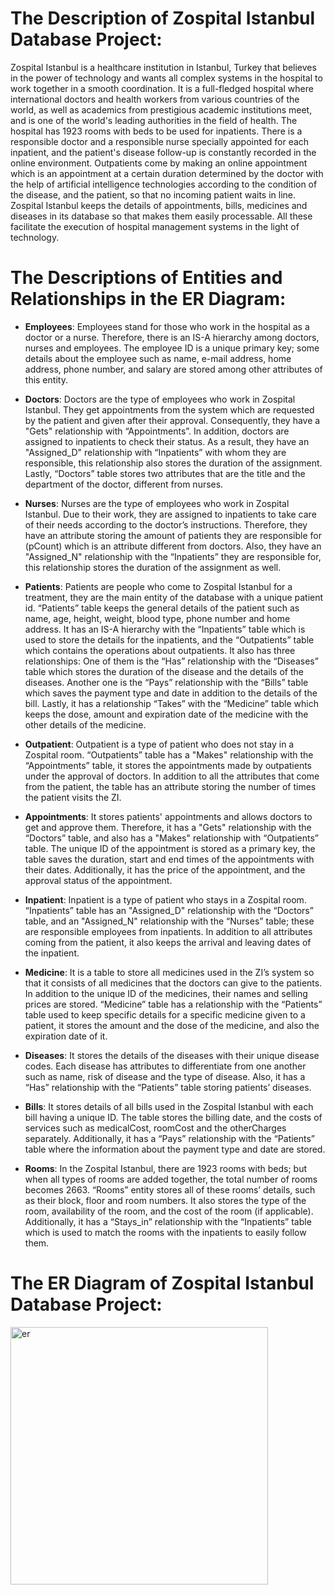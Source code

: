 # The Description of Zospital Istanbul Database Project:
Zospital Istanbul is a healthcare institution in Istanbul, Turkey that believes in the power of
technology and wants all complex systems in the hospital to work together in a smooth
coordination. It is a full-fledged hospital where international doctors and health workers from
various countries of the world, as well as academics from prestigious academic institutions
meet, and is one of the world's leading authorities in the field of health. The hospital has 1923
rooms with beds to be used for inpatients. There is a responsible doctor and a responsible
nurse specially appointed for each inpatient, and the patient's disease follow-up is constantly
recorded in the online environment. Outpatients come by making an online appointment which
is an appointment at a certain duration determined by the doctor with the help of artificial
intelligence technologies according to the condition of the disease, and the patient, so that no
incoming patient waits in line. Zospital Istanbul keeps the details of appointments, bills,
medicines and diseases in its database so that makes them easily processable. All these
facilitate the execution of hospital management systems in the light of technology.
# The Descriptions of Entities and Relationships in the ER Diagram:
* **Employees**: Employees stand for those who work in the hospital as a doctor or a nurse.
Therefore, there is an IS-A hierarchy among doctors, nurses and employees. The employee ID
is a unique primary key; some details about the employee such as name, e-mail address, home
address, phone number, and salary are stored among other attributes of this entity.

* **Doctors**: Doctors are the type of employees who work in Zospital Istanbul. They get
appointments from the system which are requested by the patient and given after their approval.
Consequently, they have a "Gets" relationship with “Appointments”. In addition, doctors are
assigned to inpatients to check their status. As a result, they have an "Assigned_D" relationship
with “Inpatients” with whom they are responsible, this relationship also stores the duration of the
assignment. Lastly, “Doctors” table stores two attributes that are the title and the department of
the doctor, different from nurses.

* **Nurses**: Nurses are the type of employees who work in Zospital Istanbul. Due to their work,
they are assigned to inpatients to take care of their needs according to the doctor’s instructions.
Therefore, they have an attribute storing the amount of patients they are responsible for
(pCount) which is an attribute different from doctors. Also, they have an "Assigned_N"
relationship with the “Inpatients” they are responsible for, this relationship stores the duration of
the assignment as well.

* **Patients**: Patients are people who come to Zospital Istanbul for a treatment, they are the main
entity of the database with a unique patient id. “Patients” table keeps the general details of the
patient such as name, age, height, weight, blood type, phone number and home address. It has
an IS-A hierarchy with the “Inpatients” table which is used to store the details for the inpatients,
and the “Outpatients” table which contains the operations about outpatients. It also has three
relationships: One of them is the “Has” relationship with the “Diseases” table which stores the
duration of the disease and the details of the diseases. Another one is the “Pays” relationship
with the “Bills” table which saves the payment type and date in addition to the details of the bill.
Lastly, it has a relationship “Takes” with the “Medicine” table which keeps the dose, amount and
expiration date of the medicine with the other details of the medicine.

* **Outpatient**: Outpatient is a type of patient who does not stay in a Zospital room. “Outpatients”
table has a "Makes" relationship with the “Appointments” table, it stores the appointments made
by outpatients under the approval of doctors. In addition to all the attributes that come from the
patient, the table has an attribute storing the number of times the patient visits the ZI.

* **Appointments**: It stores patients' appointments and allows doctors to get and approve them.
Therefore, it has a "Gets" relationship with the “Doctors” table, and also has a "Makes"
relationship with “Outpatients” table. The unique ID of the appointment is stored as a primary
key, the table saves the duration, start and end times of the appointments with their dates.
Additionally, it has the price of the appointment, and the approval status of the appointment.

* **Inpatient**: Inpatient is a type of patient who stays in a Zospital room. “Inpatients” table has an
"Assigned_D" relationship with the “Doctors” table, and an "Assigned_N" relationship with the
“Nurses” table; these are responsible employees from inpatients. In addition to all attributes
coming from the patient, it also keeps the arrival and leaving dates of the inpatient.

* **Medicine**: It is a table to store all medicines used in the ZI’s system so that it consists of all
medicines that the doctors can give to the patients. In addition to the unique ID of the
medicines, their names and selling prices are stored. “Medicine” table has a relationship with
the “Patients” table used to keep specific details for a specific medicine given to a patient, it
stores the amount and the dose of the medicine, and also the expiration date of it.

* **Diseases**: It stores the details of the diseases with their unique disease codes. Each disease
has attributes to differentiate from one another such as name, risk of disease and the type of
disease. Also, it has a “Has” relationship with the “Patients” table storing patients’ diseases.

* **Bills**: It stores details of all bills used in the Zospital Istanbul with each bill having a unique ID.
The table stores the billing date, and the costs of services such as medicalCost, roomCost and
the otherCharges separately. Additionally, it has a “Pays” relationship with the “Patients” table
where the information about the payment type and date are stored.

* **Rooms**: In the Zospital Istanbul, there are 1923 rooms with beds; but when all types of rooms
are added together, the total number of rooms becomes 2663. “Rooms” entity stores all of these
rooms’ details, such as their block, floor and room numbers. It also stores the type of the room,
availability of the room, and the cost of the room (if applicable). Additionally, it has a “Stays_in”
relationship with the “Inpatients” table which is used to match the rooms with the inpatients to
easily follow them.

# The ER Diagram of Zospital Istanbul Database Project:
<img width="412" alt="er" src="https://user-images.githubusercontent.com/61918785/219535926-46034e68-eedc-4cc9-bb10-e03deb6440a2.png">


